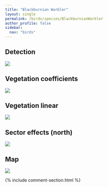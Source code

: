 ```yaml
---
title: "Blackburnian Warbler"
layout: single
permalink: /birds/species/BlackburnianWarbler
author_profile: false
sidebar:
  nav: "birds"
---
```


<h2>Detection</h2>

<img src="https://beallen.github.io/DevelopmentWebsite/assets/images/birds/BlackburnianWarbler/det.jpg">

<h2>Vegetation coefficients</h2>

<img src="https://beallen.github.io/DevelopmentWebsite/assets/images/birds/BlackburnianWarbler/veghf.jpg">

<h2>Vegetation linear</h2>

<img src="https://beallen.github.io/DevelopmentWebsite/assets/images/birds/BlackburnianWarbler/lin-north.jpg">

<h2>Sector effects (north)</h2>

<img src="https://beallen.github.io/DevelopmentWebsite/assets/images/birds/BlackburnianWarbler/sector-north.jpg">

<h2>Map</h2>

<img src="https://beallen.github.io/DevelopmentWebsite/assets/images/birds/BlackburnianWarbler/map.jpg">

{% include comment-section.html %}
